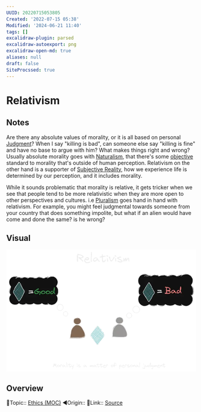 ```yaml
---
UUID: 20220715053805
Created: '2022-07-15 05:38'
Modified: '2024-06-21 11:40'
tags: []
excalidraw-plugin: parsed
excalidraw-autoexport: png
excalidraw-open-md: true
aliases: null
draft: false
SiteProcssed: true
---
```


# Relativism

## Notes

Are there any absolute values of morality, or it is all based on personal [Judgment](/notes/judgment.md)? When I say "killing is bad", can someone else say "killing is fine" and have no base to argue with him? What makes things right and wrong? Usually absolute morality goes with [Naturalism](/notes/naturalism.md), that there's some [objective](/notes/objectivism.md)
 standard to morality that's outside of human perception. Relativism on the other hand is a supporter of [Subjective Reality](/notes/subjective-reality.md), how we experience life is determined by our perception, and it includes morality.

While it sounds problematic that morality is relative, it gets tricker when we see that people tend to be more relativistic when they are more open to other perspectives and cultures. i.e [Pluralism](/notes/pluralism.md) goes hand in hand with relativism. For example, you might feel judgmental towards someone from your country that does something impolite, but what if an alien would have come and done the same? is he wrong?

## Visual

![Relativism.webp](/notes/relativism.webp)

## Overview
🔼Topic:: [Ethics (MOC)](/mocs/ethics-moc.md)
◀Origin::
🔗Link:: [Source](https://philosophersmag.com/essays/110-is-morality-relative)
